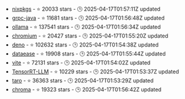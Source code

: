 - [nixpkgs](https://github.com/NixOS/nixpkgs) - ⭐ 20033 stars - 🕒 2025-04-17T01:57:11Z updated
- [grpc-java](https://github.com/grpc/grpc-java) - ⭐ 11681 stars - 🕒 2025-04-17T01:56:48Z updated
- [ollama](https://github.com/ollama/ollama) - ⭐ 137541 stars - 🕒 2025-04-17T01:56:34Z updated
- [chromium](https://github.com/chromium/chromium) - ⭐ 20427 stars - 🕒 2025-04-17T01:55:20Z updated
- [deno](https://github.com/denoland/deno) - ⭐ 102632 stars - 🕒 2025-04-17T01:54:38Z updated
- [dataease](https://github.com/dataease/dataease) - ⭐ 19908 stars - 🕒 2025-04-17T01:55:44Z updated
- [vite](https://github.com/vitejs/vite) - ⭐ 72131 stars - 🕒 2025-04-17T01:54:02Z updated
- [TensorRT-LLM](https://github.com/NVIDIA/TensorRT-LLM) - ⭐ 10229 stars - 🕒 2025-04-17T01:53:37Z updated
- [taro](https://github.com/NervJS/taro) - ⭐ 36363 stars - 🕒 2025-04-17T01:53:29Z updated
- [chroma](https://github.com/chroma-core/chroma) - ⭐ 19323 stars - 🕒 2025-04-17T01:56:42Z updated
